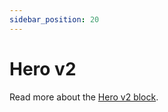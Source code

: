 ```yaml
---
sidebar_position: 20
---
```


# Hero v2

Read more about the [Hero v2 block](https://www.google.com/url?q=https://docs.google.com/document/d/1QQa5uvE3TG0TaK-wDjLlK9JXE5Kqy0NSQbwQ6o4UFAg/edit%23heading%3Dh.pmyk9fpiqsy3&sa=D&source=editors&ust=1664361389188203&usg=AOvVaw0SS-8gBSzYkWmBI-MVUEbj).